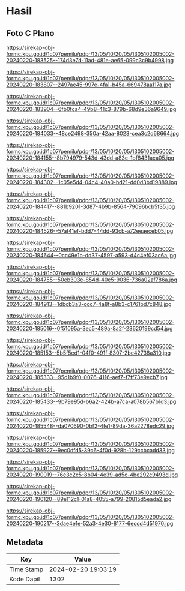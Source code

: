 # Hasil

## Foto C Plano

https://sirekap-obj-formc.kpu.go.id/1c07/pemilu/pdpr/13/05/10/20/05/1305102005002-20240220-183525--174d3e7d-11ad-481e-ae65-099c3c9b4998.jpg

https://sirekap-obj-formc.kpu.go.id/1c07/pemilu/pdpr/13/05/10/20/05/1305102005002-20240220-183807--2497ae45-997e-4fa1-b45a-669478aa117a.jpg

https://sirekap-obj-formc.kpu.go.id/1c07/pemilu/pdpr/13/05/10/20/05/1305102005002-20240220-183904--6fb0fca4-49b8-41c3-879b-68d9e36a9649.jpg

https://sirekap-obj-formc.kpu.go.id/1c07/pemilu/pdpr/13/05/10/20/05/1305102005002-20240220-184033--48ce2498-350a-42aa-8023-cea3c2d68664.jpg

https://sirekap-obj-formc.kpu.go.id/1c07/pemilu/pdpr/13/05/10/20/05/1305102005002-20240220-184155--8b794979-543d-43dd-a83c-1bf8431aca05.jpg

https://sirekap-obj-formc.kpu.go.id/1c07/pemilu/pdpr/13/05/10/20/05/1305102005002-20240220-184302--1c05e5d4-04c4-40a0-bd21-dd0d3bd19889.jpg

https://sirekap-obj-formc.kpu.go.id/1c07/pemilu/pdpr/13/05/10/20/05/1305102005002-20240220-184417--881b9201-3d87-4b9b-8564-79096bcb5f35.jpg

https://sirekap-obj-formc.kpu.go.id/1c07/pemilu/pdpr/13/05/10/20/05/1305102005002-20240220-184526--57af41ef-bdd7-44dd-93cb-a72eeaeceb05.jpg

https://sirekap-obj-formc.kpu.go.id/1c07/pemilu/pdpr/13/05/10/20/05/1305102005002-20240220-184644--0cc49e1b-dd37-4597-a593-d4c4ef03ac6a.jpg

https://sirekap-obj-formc.kpu.go.id/1c07/pemilu/pdpr/13/05/10/20/05/1305102005002-20240220-184755--50eb303e-854d-40e5-9036-736a02af786a.jpg

https://sirekap-obj-formc.kpu.go.id/1c07/pemilu/pdpr/13/05/10/20/05/1305102005002-20240220-184913--1dbcb3a3-ccc7-4a8f-a8b3-c1761bd7c848.jpg

https://sirekap-obj-formc.kpu.go.id/1c07/pemilu/pdpr/13/05/10/20/05/1305102005002-20240220-185016--0f51095a-3ec5-489a-8a2f-23620199cd54.jpg

https://sirekap-obj-formc.kpu.go.id/1c07/pemilu/pdpr/13/05/10/20/05/1305102005002-20240220-185153--5b5f5ed1-04f0-491f-8307-2be42738a310.jpg

https://sirekap-obj-formc.kpu.go.id/1c07/pemilu/pdpr/13/05/10/20/05/1305102005002-20240220-185333--95d1b9f0-0076-4116-aef7-f7ff73e9ecb7.jpg

https://sirekap-obj-formc.kpu.go.id/1c07/pemilu/pdpr/13/05/10/20/05/1305102005002-20240220-185433--9b79e95d-b6a2-424b-a7ca-a078b567b1d3.jpg

https://sirekap-obj-formc.kpu.go.id/1c07/pemilu/pdpr/13/05/10/20/05/1305102005002-20240220-185548--da070690-0bf2-4fe1-89da-36a2278edc29.jpg

https://sirekap-obj-formc.kpu.go.id/1c07/pemilu/pdpr/13/05/10/20/05/1305102005002-20240220-185927--9ec0dfd5-39c6-4f0d-928b-129ccbcadd33.jpg

https://sirekap-obj-formc.kpu.go.id/1c07/pemilu/pdpr/13/05/10/20/05/1305102005002-20240220-190019--76e3c2c5-8b04-4e39-ad5c-4be292c9493d.jpg

https://sirekap-obj-formc.kpu.go.id/1c07/pemilu/pdpr/13/05/10/20/05/1305102005002-20240220-190120--89e112c1-01a8-4055-a799-20815d5eada2.jpg

https://sirekap-obj-formc.kpu.go.id/1c07/pemilu/pdpr/13/05/10/20/05/1305102005002-20240220-190217--3dae4e1e-52a3-4e30-8177-6eccd4d51970.jpg


## Metadata

| Key        | Value               |
| ---------- | ------------------- |
| Time Stamp | 2024-02-20 19:03:19 |
| Kode Dapil | 1302                |



